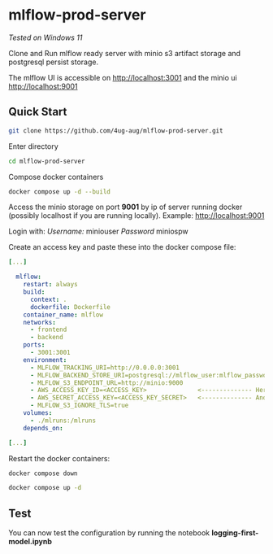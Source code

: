 # mlflow-prod-server

*Tested on Windows 11*

Clone and Run mlflow ready server with minio s3 artifact storage and postgresql persist storage.

The mlflow UI is accessible on [http://localhost:3001](http://localhost:3001) and the minio ui [http://localhost:9001](http://localhost:9001)

## Quick Start
```bash
git clone https://github.com/4ug-aug/mlflow-prod-server.git
```
Enter directory
```bash
cd mlflow-prod-server
```
Compose docker containers
```bash
docker compose up -d --build
```
Access the minio storage on port **9001** by ip of server running docker (possibly localhost if you are running locally).
Example:
[http://localhost:9001](http://localhost:9001)

Login with:
*Username:* miniouser
*Password* miniospw

Create an access key and paste these into the docker compose file:
```yml
[...]

  mlflow:
    restart: always
    build: 
      context: .
      dockerfile: Dockerfile
    container_name: mlflow
    networks:
      - frontend
      - backend
    ports:
      - 3001:3001
    environment:
      - MLFLOW_TRACKING_URI=http://0.0.0.0:3001
      - MLFLOW_BACKEND_STORE_URI=postgresql://mlflow_user:mlflow_password@postgres:5432/mlflow
      - MLFLOW_S3_ENDPOINT_URL=http://minio:9000
      - AWS_ACCESS_KEY_ID=<ACCESS_KEY>              <-------------- Here
      - AWS_SECRET_ACCESS_KEY=<ACCESS_KEY_SECRET>   <-------------- And Here
      - MLFLOW_S3_IGNORE_TLS=true
    volumes:
      - ./mlruns:/mlruns
    depends_on:

[...]
```
Restart the docker containers:
```bash
docker compose down
```
```bash
docker compose up -d
```
## Test
You can now test the configuration by running the notebook **logging-first-model.ipynb**
